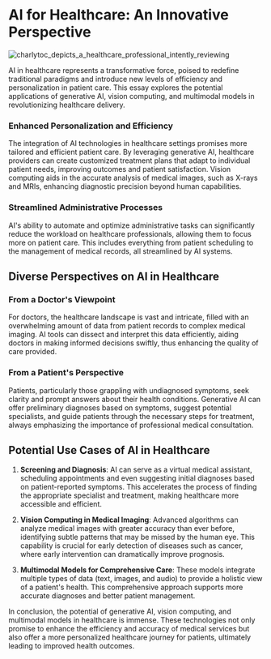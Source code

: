 # AI for Healthcare: An Innovative Perspective
![charlytoc_depicts_a_healthcare_professional_intently_reviewing](https://github.com/breatheco-de/applied-ai-syllabus/assets/107764250/497ef348-983e-4508-846f-e42ea4c85c65)

AI in healthcare represents a transformative force, poised to redefine traditional paradigms and introduce new levels of efficiency and personalization in patient care. This essay explores the potential applications of generative AI, vision computing, and multimodal models in revolutionizing healthcare delivery.

### Enhanced Personalization and Efficiency

The integration of AI technologies in healthcare settings promises more tailored and efficient patient care. By leveraging generative AI, healthcare providers can create customized treatment plans that adapt to individual patient needs, improving outcomes and patient satisfaction. Vision computing aids in the accurate analysis of medical images, such as X-rays and MRIs, enhancing diagnostic precision beyond human capabilities.

### Streamlined Administrative Processes

AI's ability to automate and optimize administrative tasks can significantly reduce the workload on healthcare professionals, allowing them to focus more on patient care. This includes everything from patient scheduling to the management of medical records, all streamlined by AI systems.

## Diverse Perspectives on AI in Healthcare

### From a Doctor's Viewpoint

For doctors, the healthcare landscape is vast and intricate, filled with an overwhelming amount of data from patient records to complex medical imaging. AI tools can dissect and interpret this data efficiently, aiding doctors in making informed decisions swiftly, thus enhancing the quality of care provided.

### From a Patient's Perspective

Patients, particularly those grappling with undiagnosed symptoms, seek clarity and prompt answers about their health conditions. Generative AI can offer preliminary diagnoses based on symptoms, suggest potential specialists, and guide patients through the necessary steps for treatment, always emphasizing the importance of professional medical consultation.

## Potential Use Cases of AI in Healthcare

1. **Screening and Diagnosis**: AI can serve as a virtual medical assistant, scheduling appointments and even suggesting initial diagnoses based on patient-reported symptoms. This accelerates the process of finding the appropriate specialist and treatment, making healthcare more accessible and efficient.

2. **Vision Computing in Medical Imaging**: Advanced algorithms can analyze medical images with greater accuracy than ever before, identifying subtle patterns that may be missed by the human eye. This capability is crucial for early detection of diseases such as cancer, where early intervention can dramatically improve prognosis.

3. **Multimodal Models for Comprehensive Care**: These models integrate multiple types of data (text, images, and audio) to provide a holistic view of a patient's health. This comprehensive approach supports more accurate diagnoses and better patient management. 

In conclusion, the potential of generative AI, vision computing, and multimodal models in healthcare is immense. These technologies not only promise to enhance the efficiency and accuracy of medical services but also offer a more personalized healthcare journey for patients, ultimately leading to improved health outcomes.

